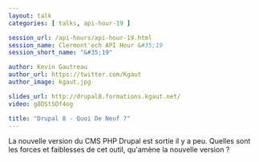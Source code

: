 ```yaml
---
layout: talk
categories: [ talks, api-hour-19 ]

session_url: /api-hours/api-hour-19.html
session_name: Clermont'ech API Hour &#35;19
session_short_name: "&#35;19"

author: Kevin Gautreau
author_url: https://twitter.com/Kgaut
author_image: kgaut.jpg

slides_url: http://drupal8.formations.kgaut.net/
video: g8DStSOf4og

title: "Drupal 8 - Quoi De Neuf ?"
---
```


La nouvelle version du CMS PHP Drupal est sortie il y a peu. Quelles sont les
forces et faiblesses de cet outil, qu'amène la nouvelle version ?
